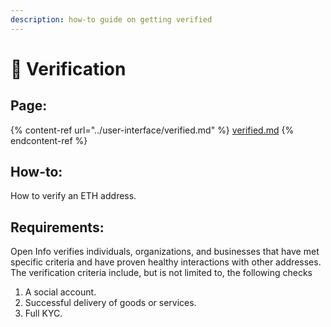 ```yaml
---
description: how-to guide on getting verified
---
```


# 🙋 Verification

## Page:

{% content-ref url="../user-interface/verified.md" %}
[verified.md](../user-interface/verified.md)
{% endcontent-ref %}

## How-to:

How to verify an ETH address.

## Requirements:

Open Info verifies individuals, organizations, and businesses that have met specific criteria and have proven healthy interactions with other addresses. The verification criteria include, but is not limited to, the following checks

1. A social account.
2. Successful delivery of goods or services.
3. Full KYC.
